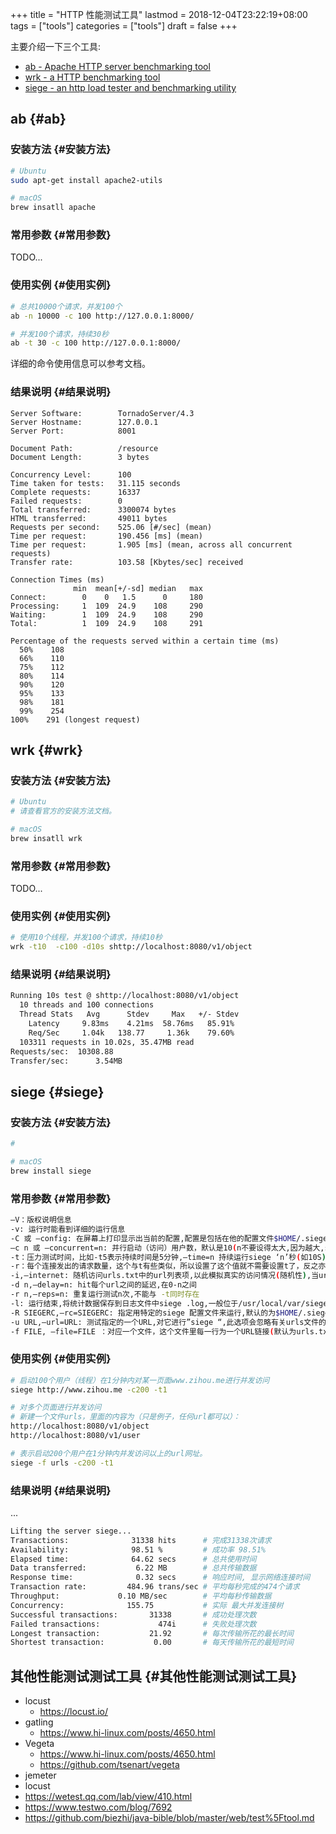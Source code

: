 +++
title = "HTTP 性能测试工具"
lastmod = 2018-12-04T23:22:19+08:00
tags = ["tools"]
categories = ["tools"]
draft = false
+++

主要介绍一下三个工具:

-   [ab - Apache HTTP server benchmarking tool](https://httpd.apache.org/docs/2.4/programs/ab.html)
-   [wrk - a HTTP benchmarking tool](https://github.com/wg/wrk)
-   [siege - an http load tester and benchmarking utility](https://github.com/JoeDog/siege)

<!--more-->


## ab {#ab}


### 安装方法 {#安装方法}

```sh
# Ubuntu
sudo apt-get install apache2-utils

# macOS
brew insatll apache
```


### 常用参数 {#常用参数}

TODO...


### 使用实例 {#使用实例}

```sh
# 总共10000个请求，并发100个
ab -n 10000 -c 100 http://127.0.0.1:8000/
```

```sh
# 并发100个请求，持续30秒
ab -t 30 -c 100 http://127.0.0.1:8000/
```

详细的命令使用信息可以参考文档。


### 结果说明 {#结果说明}

```nil
Server Software:        TornadoServer/4.3
Server Hostname:        127.0.0.1
Server Port:            8001

Document Path:          /resource
Document Length:        3 bytes

Concurrency Level:      100
Time taken for tests:   31.115 seconds
Complete requests:      16337
Failed requests:        0
Total transferred:      3300074 bytes
HTML transferred:       49011 bytes
Requests per second:    525.06 [#/sec] (mean)
Time per request:       190.456 [ms] (mean)
Time per request:       1.905 [ms] (mean, across all concurrent requests)
Transfer rate:          103.58 [Kbytes/sec] received

Connection Times (ms)
              min  mean[+/-sd] median   max
Connect:        0    0   1.5      0     180
Processing:     1  109  24.9    108     290
Waiting:        1  109  24.9    108     290
Total:          1  109  24.9    108     291

Percentage of the requests served within a certain time (ms)
  50%    108
  66%    110
  75%    112
  80%    114
  90%    120
  95%    133
  98%    181
  99%    254
100%    291 (longest request)
```


## wrk {#wrk}


### 安装方法 {#安装方法}

```sh
# Ubuntu
# 请查看官方的安装方法文档。

# macOS
brew insatll wrk
```


### 常用参数 {#常用参数}

TODO...


### 使用实例 {#使用实例}

```sh
# 使用10个线程，并发100个请求，持续10秒
wrk -t10  -c100 -d10s shttp://localhost:8080/v1/object
```


### 结果说明 {#结果说明}

```sh
Running 10s test @ shttp://localhost:8080/v1/object
  10 threads and 100 connections
  Thread Stats   Avg      Stdev     Max   +/- Stdev
    Latency     9.83ms    4.21ms  58.76ms   85.91%
    Req/Sec     1.04k   138.77     1.36k    79.60%
  103311 requests in 10.02s, 35.47MB read
Requests/sec:  10308.88
Transfer/sec:      3.54MB
```


## siege {#siege}


### 安装方法 {#安装方法}

```sh
#

# macOS
brew install siege
```


### 常用参数 {#常用参数}

```sh
–V：版权说明信息
-v: 运行时能看到详细的运行信息
-C 或 –config: 在屏幕上打印显示出当前的配置,配置是包括在他的配置文件$HOME/.siegerc中,可以编辑里面的参数,这样每次siege 都会按照它运行.
–c n 或 –concurrent=n: 并行启动（访问）用户数，默认是10(n不要设得太大,因为越大,siege 消耗本地机器的资源越多)
-t：压力测试时间，比如-t5表示持续时间是5分钟,–time=n 持续运行siege ‘n’秒(如10S),分钟(10M),小时(10H)
-r：每个连接发出的请求数量，这个与t有些类似，所以设置了这个值就不需要设置t了，反之亦然。
-i,–internet: 随机访问urls.txt中的url列表项,以此模拟真实的访问情况(随机性),当urls.txt存在是有效
-d n,–delay=n: hit每个url之间的延迟,在0-n之间
-r n,–reps=n: 重复运行测试n次,不能与 -t同时存在
-l: 运行结束,将统计数据保存到日志文件中siege .log,一般位于/usr/local/var/siege .log中,也可在.siegerc中自定义
-R SIEGERC,–rc=SIEGERC: 指定用特定的siege 配置文件来运行,默认的为$HOME/.siegerc
-u URL,–url=URL: 测试指定的一个URL,对它进行”siege “,此选项会忽略有关urls文件的设定
-f FILE, –file=FILE ：对应一个文件，这个文件里每一行为一个URL链接(默认为urls.txt,位于siege 安装目录下的etc/urls.txt)，格式如：
```


### 使用实例 {#使用实例}

```sh
# 启动100个用户（线程）在1分钟内对某一页面www.zihou.me进行并发访问
siege http://www.zihou.me -c200 -t1
```

```sh
# 对多个页面进行并发访问
# 新建一个文件urls，里面的内容为（只是例子，任何url都可以）：
http://localhost:8080/v1/object
http://localhost:8080/v1/user

# 表示启动200个用户在1分钟内并发访问以上的url网址。
siege -f urls -c200 -t1
```


### 结果说明 {#结果说明}

...

```sh
Lifting the server siege...
Transactions:		       31338 hits      # 完成31338次请求
Availability:		       98.51 %         # 成功率 98.51%
Elapsed time:		       64.62 secs      # 总共使用时间
Data transferred:	        6.22 MB        # 总共传输数据
Response time:		        0.32 secs      # 响应时间, 显示网络连接时间
Transaction rate:	      484.96 trans/sec # 平均每秒完成的474个请求
Throughput:		        0.10 MB/sec        # 平均每秒传输数据
Concurrency:		      155.75           # 实际 最大并发连接树
Successful transactions:       31338       # 成功处理次数
Failed transactions:	         474i      # 失败处理次数
Longest transaction:	       21.92       # 每次传输所花的最长时间
Shortest transaction:	        0.00       # 每天传输所花的最短时间
```


## 其他性能测试测试工具 {#其他性能测试测试工具}

-   locust
    -   <https://locust.io/>
-   gatling
    -   <https://www.hi-linux.com/posts/4650.html>
-   Vegeta
    -   <https://www.hi-linux.com/posts/4650.html>
    -   <https://github.com/tsenart/vegeta>
-   jemeter
-   locust
-   <https://wetest.qq.com/lab/view/410.html>
-   <https://www.testwo.com/blog/7692>
-   <https://github.com/biezhi/java-bible/blob/master/web/test%5Ftool.md>
